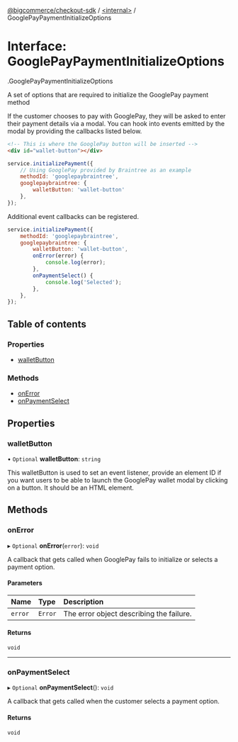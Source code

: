 [@bigcommerce/checkout-sdk](../README.md) / [<internal\>](../modules/internal_.md) / GooglePayPaymentInitializeOptions

# Interface: GooglePayPaymentInitializeOptions

[<internal>](../modules/internal_.md).GooglePayPaymentInitializeOptions

A set of options that are required to initialize the GooglePay payment method

If the customer chooses to pay with GooglePay, they will be asked to
enter their payment details via a modal. You can hook into events emitted by
the modal by providing the callbacks listed below.

```html
<!-- This is where the GooglePay button will be inserted -->
<div id="wallet-button"></div>
```

```js
service.initializePayment({
    // Using GooglePay provided by Braintree as an example
    methodId: 'googlepaybraintree',
    googlepaybraintree: {
        walletButton: 'wallet-button'
    },
});
```

Additional event callbacks can be registered.

```js
service.initializePayment({
    methodId: 'googlepaybraintree',
    googlepaybraintree: {
        walletButton: 'wallet-button',
        onError(error) {
            console.log(error);
        },
        onPaymentSelect() {
            console.log('Selected');
        },
    },
});
```

## Table of contents

### Properties

- [walletButton](internal_.GooglePayPaymentInitializeOptions.md#walletbutton)

### Methods

- [onError](internal_.GooglePayPaymentInitializeOptions.md#onerror)
- [onPaymentSelect](internal_.GooglePayPaymentInitializeOptions.md#onpaymentselect)

## Properties

### walletButton

• `Optional` **walletButton**: `string`

This walletButton is used to set an event listener, provide an element ID if you want
users to be able to launch the GooglePay wallet modal by clicking on a button.
It should be an HTML element.

## Methods

### onError

▸ `Optional` **onError**(`error`): `void`

A callback that gets called when GooglePay fails to initialize or
selects a payment option.

#### Parameters

| Name | Type | Description |
| :------ | :------ | :------ |
| `error` | `Error` | The error object describing the failure. |

#### Returns

`void`

___

### onPaymentSelect

▸ `Optional` **onPaymentSelect**(): `void`

A callback that gets called when the customer selects a payment option.

#### Returns

`void`
